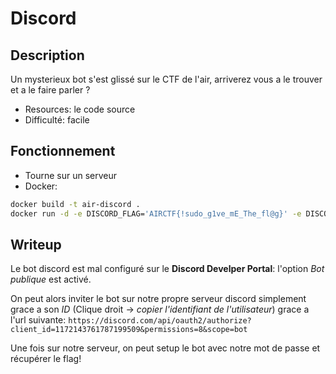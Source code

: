 # Discord

## Description

Un mysterieux bot s'est glissé sur le CTF de l'air, arriverez vous a le trouver et a le faire parler ?

- Resources: le code source
- Difficulté: facile

## Fonctionnement

- Tourne sur un serveur
- Docker: 
```bash
docker build -t air-discord .
docker run -d -e DISCORD_FLAG='AIRCTF{!sudo_g1ve_mE_The_fl@g}' -e DISCORD_TOKEN='' --name=air-discord air-discord
```

## Writeup

Le bot discord est mal configuré sur le **Discord Develper Portal**: l'option *Bot publique* est activé.

On peut alors inviter le bot sur notre propre serveur discord simplement grace a son *ID* (Clique droit -> *copier l'identifiant de l'utilisateur*) grace a l'url suivante:
```https://discord.com/api/oauth2/authorize?client_id=1172143761787199509&permissions=8&scope=bot```

Une fois sur notre serveur, on peut setup le bot avec notre mot de passe et récupérer le flag!